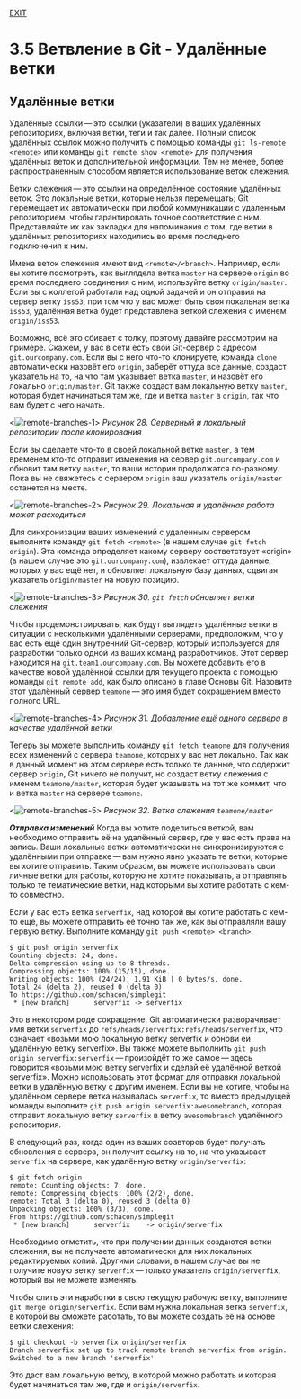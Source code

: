 [EXIT](./readme.md)
# 3.5 Ветвление в Git - Удалённые ветки

## Удалённые ветки
Удалённые ссылки — это ссылки (указатели) в ваших удалённых репозиториях, включая ветки, теги и так далее. Полный список удалённых ссылок можно получить с помощью команды `git ls-remote <remote>` или команды `git remote show <remote>` для получения удалённых веток и дополнительной информации. Тем не менее, более распространенным способом является использование веток слежения.

Ветки слежения — это ссылки на определённое состояние удалённых веток. Это локальные ветки, которые нельзя перемещать; Git перемещает их автоматически при любой коммуникации с удаленным репозиторием, чтобы гарантировать точное соответствие с ним. Представляйте их как закладки для напоминания о том, где ветки в удалённых репозиториях находились во время последнего подключения к ним.

Имена веток слежения имеют вид `<remote>/<branch>`. Например, если вы хотите посмотреть, как выглядела ветка `master` на сервере `origin` во время последнего соединения с ним, используйте ветку `origin/master`. Если вы с коллегой работали над одной задачей и он отправил на сервер ветку `iss53`, при том что у вас может быть своя локальная ветка `iss53`, удалённая ветка будет представлена веткой слежения с именем `origin/iss53`.

Возможно, всё это сбивает с толку, поэтому давайте рассмотрим на примере. Скажем, у вас в сети есть свой Git-сервер с адресом `git.ourcompany.com`. Если вы с него что-то клонируете, команда `clone` автоматически назовёт его `origin`, заберёт оттуда все данные, создаст указатель на то, на что там указывает ветка `master`, и назовёт его локально `origin/master`. Git также создаст вам локальную ветку `master`, которая будет начинаться там же, где и ветка `master` в `origin`, так что вам будет с чего начать.

<![remote-branches-1](./img/remote-branches-1.png)>
_Рисунок 28. Серверный и локальный репозитории после клонирования_

Если вы сделаете что-то в своей локальной ветке `master`, а тем временем кто-то отправит изменения на сервер `git.ourcompany.com` и обновит там ветку `master`, то ваши истории продолжатся по-разному. Пока вы не свяжетесь с сервером `origin` ваш указатель `origin/master` останется на месте.

<![remote-branches-2](./img/remote-branches-2.png)>
_Рисунок 29. Локальная и удалённая работа может расходиться_

Для синхронизации ваших изменений с удаленным сервером выполните команду `git fetch <remote>` (в нашем случае `git fetch origin`). Эта команда определяет какому серверу соответствует «origin» (в нашем случае это `git.ourcompany.com`), извлекает оттуда данные, которых у вас ещё нет, и обновляет локальную базу данных, сдвигая указатель `origin/master` на новую позицию.

<![remote-branches-3](./img/remote-branches-3.png)>
_Рисунок 30. `git fetch` обновляет ветки слежения_

Чтобы продемонстрировать, как будут выглядеть удалённые ветки в ситуации с несколькими удалёнными серверами, предположим, что у вас есть ещё один внутренний Git-сервер, который используется для разработки только одной из ваших команд разработчиков. Этот сервер находится на `git.team1.ourcompany.com`. Вы можете добавить его в качестве новой удалённой ссылки для текущего проекта с помощью команды `git remote add`, как было описано в главе Основы Git. Назовите этот удалённый сервер `teamone` — это имя будет сокращением вместо полного URL.

<![remote-branches-4](./img/remote-branches-4.png)>
_Рисунок 31. Добавление ещё одного сервера в качестве удалённой ветки_

Теперь вы можете выполнить команду `git fetch teamone` для получения всех изменений с сервера `teamone`, которых у вас нет локально. Так как в данный момент на этом сервере есть только те данные, что содержит сервер `origin`, Git ничего не получит, но создаст ветку слежения с именем `teamone/master`, которая будет указывать на тот же коммит, что и ветка `master` на сервере `teamone`.

<![remote-branches-5](./img/remote-branches-5.png)>
_Рисунок 32. Ветка слежения `teamone/master`_

***Отправка изменений***
Когда вы хотите поделиться веткой, вам необходимо отправить её на удалённый сервер, где у вас есть права на запись. Ваши локальные ветки автоматически не синхронизируются с удалёнными при отправке — вам нужно явно указать те ветки, которые вы хотите отправить. Таким образом, вы можете использовать свои личные ветки для работы, которую не хотите показывать, а отправлять только те тематические ветки, над которыми вы хотите работать с кем-то совместно.

Если у вас есть ветка `serverfix`, над которой вы хотите работать с кем-то ещё, вы можете отправить её точно так же, как вы отправляли вашу первую ветку. Выполните команду `git push <remote> <branch>`:
```
$ git push origin serverfix
Counting objects: 24, done.
Delta compression using up to 8 threads.
Compressing objects: 100% (15/15), done.
Writing objects: 100% (24/24), 1.91 KiB | 0 bytes/s, done.
Total 24 (delta 2), reused 0 (delta 0)
To https://github.com/schacon/simplegit
 * [new branch]      serverfix -> serverfix

```
Это в некотором роде сокращение. Git автоматически разворачивает имя ветки `serverfix` до `refs/heads/serverfix:refs/heads/serverfix`, что означает «возьми мою локальную ветку serverfix и обнови ей удалённую ветку serverfix». Вы также можете выполнить `git push origin serverfix:serverfix` — произойдёт то же самое — здесь говорится «возьми мою ветку serverfix и сделай её удалённой веткой serverfix». Можно использовать этот формат для отправки локальной ветки в удалённую ветку с другим именем. Если вы не хотите, чтобы на удалённом сервере ветка называлась `serverfix`, то вместо предыдущей команды выполните `git push origin serverfix:awesomebranch`, которая отправит локальную ветку `serverfix` в ветку `awesomebranch` удалённого репозитория.

В следующий раз, когда один из ваших соавторов будет получать обновления с сервера, он получит ссылку на то, на что указывает `serverfix` на сервере, как удалённую ветку `origin/serverfix`:
```
$ git fetch origin
remote: Counting objects: 7, done.
remote: Compressing objects: 100% (2/2), done.
remote: Total 3 (delta 0), reused 3 (delta 0)
Unpacking objects: 100% (3/3), done.
From https://github.com/schacon/simplegit
 * [new branch]      serverfix    -> origin/serverfix
```

Необходимо отметить, что при получении данных создаются ветки слежения, вы не получаете автоматически для них локальных редактируемых копий. Другими словами, в нашем случае вы не получите новую ветку `serverfix` — только указатель `origin/serverfi`x, который вы не можете изменять.

Чтобы слить эти наработки в свою текущую рабочую ветку, выполните `git merge origin/serverfix`. Если вам нужна локальная ветка `serverfix`, в которой вы сможете работать, то вы можете создать её на основе ветки слежения:
```
$ git checkout -b serverfix origin/serverfix
Branch serverfix set up to track remote branch serverfix from origin.
Switched to a new branch 'serverfix'
```
Это даст вам локальную ветку, в которой можно работать и которая будет начинаться там же, где и `origin/serverfix`.
